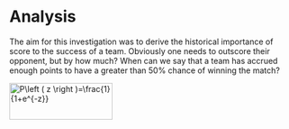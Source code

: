 # Analysis
The aim for this investigation was to derive the historical importance of score to the success of a team. Obviously one needs to outscore their opponent, but by how much? When can we say that a team has accrued enough points to have a greater than 50% chance of winning the match?

<img src="https://bit.ly/2F3RFto" align="center" border="0" alt="P\left ( z \right )=\frac{1}{1+e^{-z}}" width="183" height="65" />
